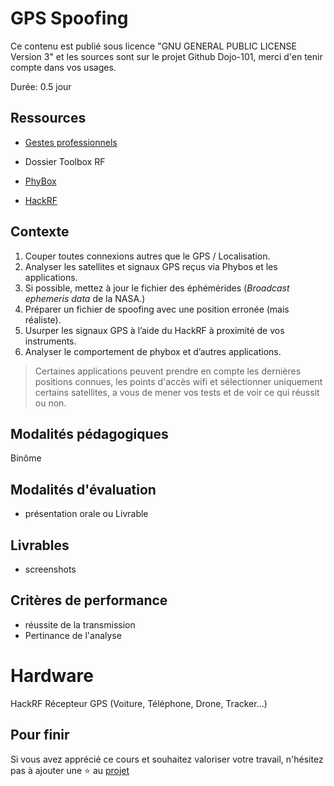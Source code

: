 # GPS Spoofing

Ce contenu est publié sous licence "GNU GENERAL PUBLIC LICENSE Version 3" et les sources sont sur le projet Github Dojo-101, merci d'en tenir compte dans vos usages.

Durée: 0.5 jour

## Ressources


* [Gestes professionnels](https://github.com/Aif4thah/Dojo-101)

* Dossier Toolbox RF

* [PhyBox](https://phyphox.org/)

* [HackRF](https://greatscottgadgets.com/hackrf/one/)

## Contexte

1. Couper toutes connexions autres que le GPS / Localisation.
2. Analyser les satellites et signaux GPS reçus via Phybos et les applications.
3. Si possible, mettez à jour le fichier des éphémérides (*Broadcast ephemeris data* de la NASA.)
4. Préparer un fichier de spoofing avec une position erronée (mais réaliste). 
5. Usurper les signaux GPS à l’aide du HackRF à proximité de vos instruments.
6. Analyser le comportement de phybox et d’autres applications.

> Certaines applications peuvent prendre en compte les dernières positions connues, les points d'accès wifi et sélectionner uniquement certains satellites, a vous de mener vos tests et de voir ce qui réussit ou non.

## Modalités pédagogiques

Binôme

## Modalités d'évaluation

* présentation orale ou Livrable

## Livrables

* screenshots

## Critères de performance

* réussite de la transmission
* Pertinance de l'analyse

# Hardware

HackRF
Récepteur GPS (Voiture, Téléphone, Drone, Tracker…)


## Pour finir

Si vous avez apprécié ce cours et souhaitez valoriser votre travail, n'hésitez pas à ajouter une ⭐ au [projet](https://github.com/Aif4thah/Dojo-101)